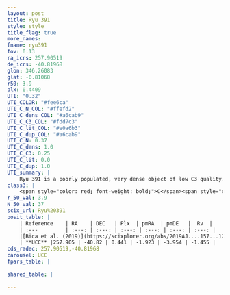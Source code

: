 ```yaml
---
layout: post
title: Ryu 391
style: style
title_flag: true
more_names: 
fname: ryu391
fov: 0.13
ra_icrs: 257.90519
de_icrs: -40.81968
glon: 346.26083
glat: -0.81068
r50: 3.9
plx: 0.4409
UTI: "0.32"
UTI_COLOR: "#fee6ca"
UTI_C_N_COL: "#ffefd2"
UTI_C_dens_COL: "#a6cab9"
UTI_C_C3_COL: "#fdd7c3"
UTI_C_lit_COL: "#e0a6b3"
UTI_C_dup_COL: "#a6cab9"
UTI_C_N: 0.37
UTI_C_dens: 1.0
UTI_C_C3: 0.25
UTI_C_lit: 0.0
UTI_C_dup: 1.0
UTI_summary: |
    Ryu 391 is a poorly populated, very dense object of low C3 quality. It is rarely studied in the literature, with no articles listed in the last 6 years.
class3: |
    <span style="color: red; font-weight: bold;">C</span><span style="color: red; font-weight: bold;">C</span>
r_50_val: 3.9
N_50_val: 37
scix_url: Ryu%20391
posit_table: |
    | Reference    | RA    | DEC   | Plx  | pmRA  | pmDE   |  Rv  |
    | :---         | :---: | :---: | :---: | :---: | :---: | :---: |
    |[Bica et al. (2019)](https://scixplorer.org/abs/2019AJ....157...12B) | 257.889 | -40.824 | -- | -- | -- | -- |
    | **UCC** |257.905 | -40.82 | 0.441 | -1.923 | -3.954 | -1.455 | 
cds_radec: 257.90519,-40.81968
carousel: UCC
fpars_table: |
    
shared_table: |
    
---
```

